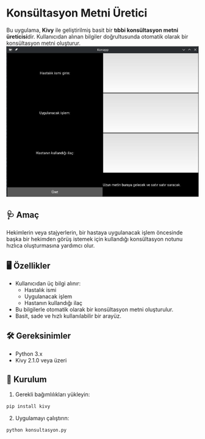 # Konsültasyon Metni Üretici

Bu uygulama, **Kivy** ile geliştirilmiş basit bir **tıbbi konsültasyon metni üreticisi**dir. Kullanıcıdan alınan bilgiler doğrultusunda otomatik olarak bir konsültasyon metni oluşturur.
![Uygulama Ekran Görüntüsü](image.png)

## 🩺 Amaç

Hekimlerin veya stajyerlerin, bir hastaya uygulanacak işlem öncesinde başka bir hekimden görüş istemek için kullandığı konsültasyon notunu hızlıca oluşturmasına yardımcı olur.

## 🖥️ Özellikler

- Kullanıcıdan üç bilgi alınır:
  - Hastalık ismi
  - Uygulanacak işlem
  - Hastanın kullandığı ilaç
- Bu bilgilerle otomatik olarak bir konsültasyon metni oluşturulur.
- Basit, sade ve hızlı kullanılabilir bir arayüz.

## 🛠 Gereksinimler

- Python 3.x
- Kivy 2.1.0 veya üzeri

## 🔧 Kurulum

1. Gerekli bağımlılıkları yükleyin:

```bash
pip install kivy
```
2. Uygulamayı çalıştırın:

```bash
python konsultasyon.py
```
